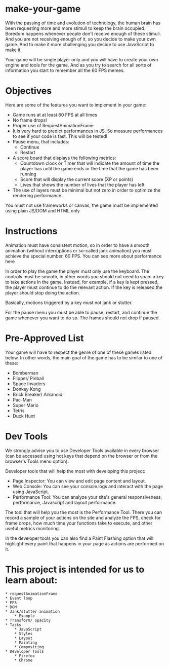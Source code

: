# make-your-game
With the passing of time and evolution of technology, the human brain has been requesting more and more stimuli to keep the brain occupied. Boredom happens whenever people don't receive enough of these stimuli. And you are not receiving enough of it, so you decide to make your own game. And to make it more challenging you decide to use JavaScript to make it.

Your game will be single player only and you will have to create your own engine and tools for the game. And as you try to search for all sorts of information you start to remember all the 60 FPS memes.

# Objectives
Here are some of the features you want to implement in your game:

* Game runs at at least 60 FPS at all times
* No frame drops!
* Proper use of RequestAnimationFrame
* It is very hard to predict performances in JS. So measure performances to see if your code is fast. This will be tested!
* Pause menu, that includes:
    * Continue
    * Restart
* A score board that displays the following metrics:
    * Countdown clock or Timer that will indicate the amount of time the player has until the game ends or the time that the game has been running
    * Score that will display the current score (XP or points)
    * Lives that shows the number of lives that the player has left
* The use of layers must be minimal but not zero in order to optimize the rendering performance.

You must not use frameworks or canvas, the game must be implemented using plain JS/DOM and HTML only

# Instructions
Animation must have consistent motion, so in order to have a smooth animation (without interruptions or so-called jank animation) you must achieve the special number, 60 FPS. You can see more about performance here

In order to play the game the player must only use the keyboard. The controls must be smooth, in other words you should not need to spam a key to take actions in the game. Instead, for example, if a key is kept pressed, the player must continue to do the relevant action. If the key is released the player should stop doing the action.

Basically, motions triggered by a key must not jank or stutter.

For the pause menu you must be able to pause, restart, and continue the game whenever you want to do so. The frames should not drop if paused.

# Pre-Approved List
Your game will have to respect the genre of one of these games listed below. In other words, the main goal of the game has to be similar to one of these:

* Bomberman
* Flipper/ Pinball
* Space Invaders
* Donkey Kong
* Brick Breaker/ Arkanoid
* Pac-Man
* Super Mario
* Tetris
* Duck Hunt

# Dev Tools
We strongly advise you to use Developer Tools available in every browser (can be accessed using hot keys that depend on the browser or from the browser's Tools menu option).

Developer tools that will help the most with developing this project:

* Page Inspector: You can view and edit page content and layout.
* Web Console: You can see your console.logs and interact with the page using JavaScript.
* Performance Tool: You can analyze your site's general responsiveness, performance, Javascript and layout performance.

The tool that will help you the most is the Performance Tool. There you can record a sample of your actions on the site and analyze the FPS, check for frame drops, how much time your functions take to execute, and other useful metrics monitoring.

In the developer tools you can also find a Paint Flashing option that will highlight every paint that happens in your page as actions are performed on it.

# This project is intended for us to learn about:
    * requestAnimationFrame
    * Event loop
    * FPS
    * DOM
    * Jank/stutter animation
        * Example
    * Transform/ opacity
    * Tasks
        * JavaScript
        * Styles
        * Layout
        * Painting
        * Compositing
    * Developer Tools
        * Firefox
        * Chrome